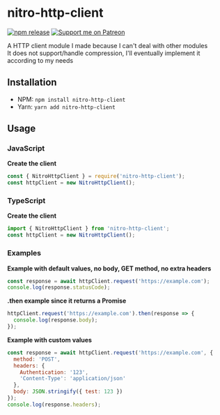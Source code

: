 # nitro-http-client
[![npm release](https://img.shields.io/npm/dt/nitro-http-client?style=for-the-badge)](https://www.npmjs.com/package/nitro-http-client)
[![Support me on Patreon](https://img.shields.io/badge/dynamic/json?url=https%3A%2F%2Fwww.patreon.com%2Fapi%2Fcampaigns%2F1177520&query=data.attributes.patron_count&suffix=%20Patrons&color=FF5441&label=Patreon&logo=Patreon&logoColor=FF5441&style=for-the-badge)](https://patreon.com/nitrog0d)

A HTTP client module I made because I can't deal with other modules  
It does not support/handle compression, I'll eventually implement it according to my needs

## Installation

* NPM: `npm install nitro-http-client`  
* Yarn: `yarn add nitro-http-client`

## Usage

### JavaScript
**Create the client**
```js
const { NitroHttpClient } = require('nitro-http-client');
const httpClient = new NitroHttpClient();
```

### TypeScript
**Create the client**
```ts
import { NitroHttpClient } from 'nitro-http-client';
const httpClient = new NitroHttpClient();
```

### Examples
**Example with default values, no body, GET method, no extra headers**
```js
const response = await httpClient.request('https://example.com');
console.log(response.statusCode);
```

**.then example since it returns a Promise**
```js
httpClient.request('https://example.com').then(response => {
  console.log(response.body);
});

```
**Example with custom values**
```js
const response = await httpClient.request('https://example.com', {
  method: 'POST',
  headers: {
    Authentication: '123',
    'Content-Type': 'application/json'
  },
  body: JSON.stringify({ test: 123 })
});
console.log(response.headers);
```
